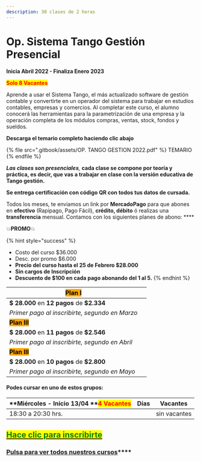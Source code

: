 ```yaml
---
description: 30 clases de 2 horas
---
```


# Op. Sistema Tango Gestión Presencial

**Inicia Abril 2022 - Finaliza Enero 2023**

<mark style="color:red;">**Solo 8 Vacantes**</mark>

Aprende a usar el Sistema Tango, el más actualizado software de gestión contable y convertirte en un operador del sistema para trabajar en estudios contables, empresas y comercios. Al completar este curso, el alumno conocerá las herramientas para la parametrización de una empresa y la operación completa de los módulos compras, ventas, stock, fondos y sueldos.

**Descarga el temario completo haciendo clic abajo**

{% file src=".gitbook/assets/OP. TANGO GESTION 2022.pdf" %}
TEMARIO
{% endfile %}

_**Las clases son presenciales**,_ **cada clase se compone por teoría y práctica, es decir, que vas a trabajar en clase con la versión educativa de Tango gestión.**&#x20;

**Se entrega certificación con código QR con todos tus datos de cursada.**&#x20;

Todos los meses, te enviamos un link por **MercadoPago** para que abones en **efectivo** (Rapipago, Pago Fácil), **crédito, débito** ó realizas una **transferencia** mensual. Contamos con los siguientes planes de abono: ****&#x20;

💥**PROMO**💥&#x20;

{% hint style="success" %}
* Costo del curso $36.000
* Desc. por promo $6.000
* **Precio del curso hasta el 25 de Febrero $28.000**
* **Sin cargos de Inscripción**
* **Descuento de $100 en cada pago abonando del 1 al 5.**&#x20;
{% endhint %}

| <mark style="background-color:orange;">**Plan I**</mark>   |   |
| ---------------------------------------------------------- | - |
| **$ 28.000** en **12 pagos** de **$2.334**                 |   |
| _Primer pago al inscribirte, segundo en Marzo_             |   |
| <mark style="background-color:orange;">**Plan III**</mark> |   |
| **$ 28.000** en **11 pagos** de **$2.546**                 |   |
| _Primer pago al inscribirte, segundo en Abril_             |   |
| <mark style="background-color:orange;">**Plan III**</mark> |   |
| **$ 28.000** en **10 pagos** de **$2.800**                 |   |
| _Primer pago al inscribirte, segundo en Mayo_              |   |

#### Podes cursar en uno de estos grupos:

| **Miércoles - Inicio 13/04 **<mark style="color:red;">**4 Vacantes**</mark> | Días | Vacantes     |
| --------------------------------------------------------------------------- | ---- | ------------ |
| 18:30 a 20:30 hrs.                                                          |      | sin vacantes |

## <mark style="color:green;"></mark>[<mark style="color:green;">Hace clic para inscribirte</mark>](https://wa.me/+5491164622877?text=Hola,%20le%C3%AD%20toda%20la%20info%20del%20curso%20de%20Operador%20en%20Tango%20Gesti%C3%B3n%20Presencial%20y%20quiero%20inscribirme)<mark style="color:green;"></mark>

### [**Pulsa para ver todos nuestros cursos**](./)****
